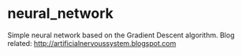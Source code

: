 # neural_network
Simple neural network based on the Gradient Descent algorithm. 
Blog related: http://artificialnervoussystem.blogspot.com
